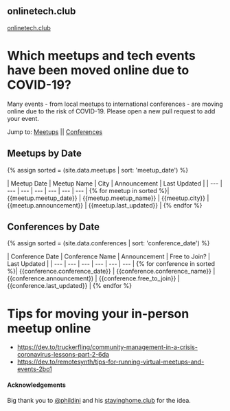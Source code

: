 ## onlinetech.club

[onlinetech.club](http://onlinetech.club)

# Which meetups and tech events have been moved online due to COVID-19?
Many events - from local meetups to international conferences - are moving online due to the risk of COVID-19. Please open a new pull request to add your event.

Jump to: <a href="#meetups">Meetups</a> || <a href="#conferences">Conferences</a>

<a name="meetups"></a>
## Meetups by Date

{% assign sorted = (site.data.meetups | sort: 'meetup_date') %}

| Meetup Date | Meetup Name | City | Announcement | Last Updated |
| --- | --- | --- | --- | --- | --- | --- |
{% for meetup in sorted %}| {{meetup.meetup_date}} | {{meetup.meetup_name}} | {{meetup.city}} | {{meetup.announcement}} | {{meetup.last_updated}} |
{% endfor %}

<a name="conferences"></a>
## Conferences by Date

{% assign sorted = (site.data.conferences | sort: 'conference_date') %}

| Conference Date | Conference Name | Announcement | Free to Join? | Last Updated |
| --- | --- | --- | --- | --- | --- | 
{% for conference in sorted %}| {{conference.conference_date}} | {{conference.conference_name}} | {{conference.announcement}) | {{conference.free_to_join}} | {{conference.last_updated}} |
{% endfor %}


# Tips for moving your in-person meetup online

- https://dev.to/truckerfling/community-management-in-a-crisis-coronavirus-lessons-part-2-6da
- https://dev.to/remotesynth/tips-for-running-virtual-meetups-and-events-2bo1

#### Acknowledgements

Big thank you to [@phildini](https://github.com/phildini) and his [stayinghome.club](https://stayinghome.club/) for the idea.

